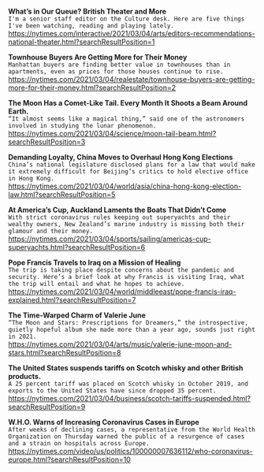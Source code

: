 **What’s in Our Queue? British Theater and More**\
`I'm a senior staff editor on the Culture desk. Here are five things I've been watching, reading and playing lately.`\
https://nytimes.com/interactive/2021/03/04/arts/editors-recommendations-national-theater.html?searchResultPosition=1

**Townhouse Buyers Are Getting More for Their Money**\
`Manhattan buyers are finding better value in townhouses than in apartments, even as prices for those houses continue to rise.`\
https://nytimes.com/2021/03/04/realestate/townhouse-buyers-are-getting-more-for-their-money.html?searchResultPosition=2

**The Moon Has a Comet-Like Tail. Every Month It Shoots a Beam Around Earth.**\
`“It almost seems like a magical thing,” said one of the astronomers involved in studying the lunar phenomenon.`\
https://nytimes.com/2021/03/04/science/moon-tail-beam.html?searchResultPosition=3

**Demanding Loyalty, China Moves to Overhaul Hong Kong Elections**\
`China’s national legislature disclosed plans for a law that would make it extremely difficult for Beijing’s critics to hold elective office in Hong Kong.`\
https://nytimes.com/2021/03/04/world/asia/china-hong-kong-election-law.html?searchResultPosition=5

**At America’s Cup, Auckland Laments the Boats That Didn’t Come**\
`With strict coronavirus rules keeping out superyachts and their wealthy owners, New Zealand’s marine industry is missing both their glamour and their money.`\
https://nytimes.com/2021/03/04/sports/sailing/americas-cup-superyachts.html?searchResultPosition=6

**Pope Francis Travels to Iraq on a Mission of Healing**\
`The trip is taking place despite concerns about the pandemic and security. Here’s a brief look at why Francis is visiting Iraq, what the trip will entail and what he hopes to achieve.`\
https://nytimes.com/2021/03/04/world/middleeast/pope-francis-iraq-explained.html?searchResultPosition=7

**The Time-Warped Charm of Valerie June**\
`“The Moon and Stars: Prescriptions for Dreamers,” the introspective, quietly hopeful album she made more than a year ago, sounds just right in 2021.`\
https://nytimes.com/2021/03/04/arts/music/valerie-june-moon-and-stars.html?searchResultPosition=8

**The United States suspends tariffs on Scotch whisky and other British products.**\
`A 25 percent tariff was placed on Scotch whisky in October 2019, and  exports to the United States have since dropped 35 percent.`\
https://nytimes.com/2021/03/04/business/scotch-tariffs-suspended.html?searchResultPosition=9

**W.H.O. Warns of Increasing Coronavirus Cases in Europe**\
`After weeks of declining cases, a representative from the World Health Organization on Thursday warned the public of a resurgence of cases and a strain on hospitals across Europe.`\
https://nytimes.com/video/us/politics/100000007636112/who-coronavirus-europe.html?searchResultPosition=10

